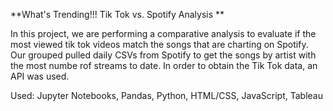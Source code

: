 **What's Trending!!! Tik Tok vs. Spotify Analysis **

In this project, we are performing a comparative analysis to evaluate if the most viewed tik tok videos match the songs that are charting on Spotify. Our grouped
pulled daily CSVs from Spotify to get the songs by artist with the most numbe rof streams to date. In order to obtain the Tik Tok data, an API was used.






Used:
Jupyter Notebooks, Pandas, Python, HTML/CSS, JavaScript, Tableau
